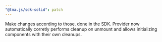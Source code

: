 ```yaml
---
"@tma.js/sdk-solid": patch
---
```


Make changes according to those, done in the SDK. Provider now automatically corretly performs cleanup on unmount and allows initializing components with their own cleanups.
